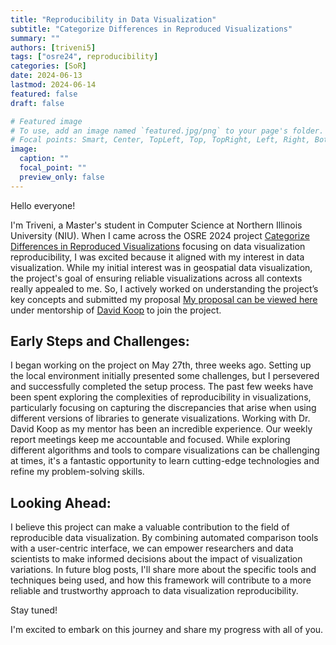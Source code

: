 ```yaml
---
title: "Reproducibility in Data Visualization"
subtitle: "Categorize Differences in Reproduced Visualizations"
summary: ""
authors: [triveni5]
tags: ["osre24", reproducibility]
categories: [SoR]
date: 2024-06-13
lastmod: 2024-06-14
featured: false
draft: false

# Featured image
# To use, add an image named `featured.jpg/png` to your page's folder.
# Focal points: Smart, Center, TopLeft, Top, TopRight, Left, Right, BottomLeft, Bottom, BottomRight.
image:
  caption: ""
  focal_point: ""
  preview_only: false
---
```

Hello everyone!

I'm Triveni, a Master's student in Computer Science at Northern Illinois University (NIU). When I came across the OSRE 2024 project [Categorize Differences in Reproduced Visualizations](https://ucsc-ospo.github.io/project/osre24/niu/repro-vis/) focusing on data visualization reproducibility, I was excited because it aligned with my interest in data visualization. While my initial interest was in geospatial data visualization, the project's goal of ensuring reliable visualizations across all contexts really appealed to me. So, I actively worked on understanding the project’s key concepts and submitted my proposal [My proposal can be viewed here](https://drive.google.com/file/d/1R1c23oUC7noZo5NrUzuDbjwo0OqbkrAK/view) under mentorship of [David Koop](https://ucsc-ospo.github.io/author/david-koop/) to join the project.

## Early Steps and Challenges:

I began working on the project on May 27th, three weeks ago. Setting up the local environment initially presented some challenges, but I persevered and successfully completed the setup process. The past few weeks have been spent exploring the complexities of reproducibility in visualizations, particularly focusing on capturing the discrepancies that arise when using different versions of libraries to generate visualizations. Working with Dr. David Koop as my mentor has been an incredible experience. Our weekly report meetings keep me accountable and focused. While exploring different algorithms and tools to compare visualizations can be challenging at times, it's a fantastic opportunity to learn cutting-edge technologies and refine my problem-solving skills.

## Looking Ahead:

I believe this project can make a valuable contribution to the field of reproducible data visualization. By combining automated comparison tools with a user-centric interface, we can empower researchers and data scientists to make informed decisions about the impact of visualization variations. In future blog posts, I'll share more about the specific tools and techniques being used, and how this framework will contribute to a more reliable and trustworthy approach to data visualization reproducibility.

Stay tuned!

I'm excited to embark on this journey and share my progress with all of you.


